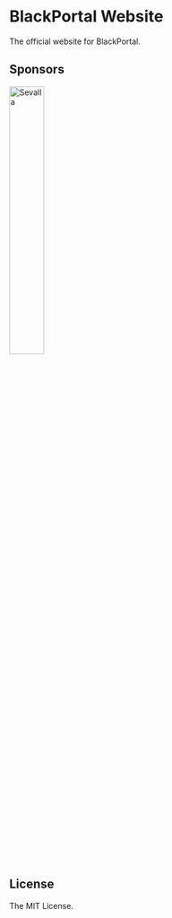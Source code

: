 # BlackPortal Website

The official website for BlackPortal.

## Sponsors

<div align="left">
  <picture>
    <source media="(prefers-color-scheme: dark)" srcset="https://raw.githubusercontent.com/blackportal-ai/website/refs/heads/main/public/images/sevalla_white_logo.png">
    <source media="(prefers-color-scheme: light)" srcset="https://raw.githubusercontent.com/blackportal-ai/website/refs/heads/main/public/images/sevalla_black_logo.png">
    <img alt="Sevalla"
         src="https://raw.githubusercontent.com/blackportal-ai/website/refs/heads/main/public/images/sevalla_white_logo.png"
         width="35%">
  </picture>

<br/>
<br/>

</div>

## License

The MIT License.
